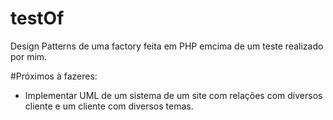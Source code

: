 # testOf
Design Patterns de uma factory feita em PHP emcima de um teste realizado por mim.

#Próximos à fazeres:

 - Implementar UML de um sistema de um site com relações com diversos cliente e um cliente com diversos temas.
